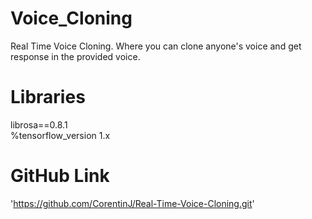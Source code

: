 # Voice_Cloning
Real Time Voice Cloning. Where you can clone anyone's voice and get response in the provided voice.

# Libraries
librosa==0.8.1 <br> 
%tensorflow_version 1.x

# GitHub Link
'https://github.com/CorentinJ/Real-Time-Voice-Cloning.git'
